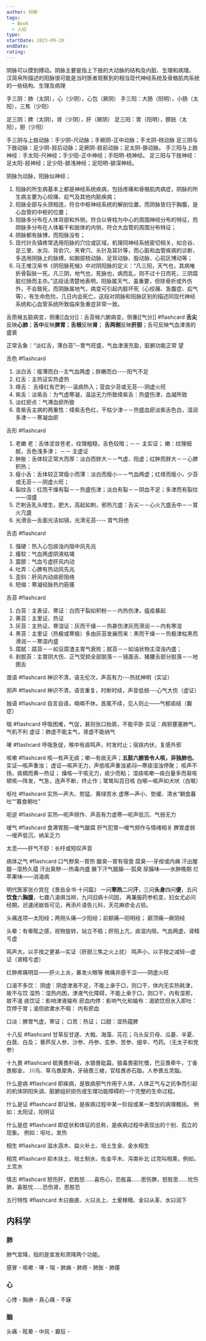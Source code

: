 ```yaml
---
author: 何柳
tags:
  - Book
  - 人纪
type: 
startDate: 2023-09-20
endDate: 
rating:
---
```




阴脉可以摸到搏动。阴脉主要是指上下肢的大动脉的结构及内脏、生理和病理。
汉简帛所描述的阳脉很可能是当时医者观察到的相当现代神经系统及骨骼肌肉系统的一些结构、生理及病理

手三阴：肺（太阴），心（少阴），心包（厥阴）
手三阳：大肠（阳明），小肠（太阳），三焦（少阳）

足三阴：脾（太阴)，肾（少阴），肝（厥阴）
足三阳：胃（阳明），膀胱（太阳），胆（少阳）


手三阴与上肢动脉：手少阴-尺动脉；手厥阴-正中动脉；手太阴-桡动脉
足三阴与下肢动脉：足少阴-胫后动脉；足厥阴-胫前动脉；足太阴-腓动脉。
手三阳与上肢神经：手太阳-尺神经；手少阳-正中神经；手阳明-桡神经。
足三阳与下肢神经：足太阳-胫神经；足少阳-腓浅神经；足阳明-腓深神经。


阴脉为动脉，阳脉似神经；
1. 阳脉的所生病基本上都是神经系统疾病，包括疼痛和骨骼肌肉病症，阴脉的所生病主要为心绞痛、疝气及其他内脏疾病；
2. 阳脉全部与头颈相连，符合中枢神经系统的解剖位置，而阴脉皆归于胸腹，是心血管的中枢的位置；
3. 阳脉多分布在人体背部和外侧，符合以脊柱为中心的周围神经分布的特征，而阴脉多分布在人体躯干和肢体的内侧，符合大血管的周围分布特征；
4. 阴脉都有脉博，而阳脉没有；
5. 现代针灸镇疼常选用阳脉的穴位或区域，机理同神经系统密切相关，如合谷、足三里、水沟、背俞穴、夹脊穴、头针及耳针等，而心脏和血管疾病的诊断，多选用阴脉上的脉搏，如腕部桡动脉、足背动脉、股动脉、心前区博动等；
6. 马王堆汉帛书《阴阳脉死候》中对阴阳脉的定义：“凡三阳，天气也，其病唯折骨裂肤一死。凡三阴，地气也，死脉也，病而乱，则不过十日而死，三阴腐脏烂肠而主杀。”这段话清楚地表明，阳脉属天气，虽重要，但除骨折或外伤外，不会致死，而阴脉属地气，病变可引起内脏坏死（心绞痛、急腹症、疝气等），有生命危险，几日内会死亡。这段对阴脉和阳脉区别的描述同现代神经系统和心血管系统所致临床急重症非常一致。







舌质候五脏病变，侧重[[血分]]：舌苔候六腑病变，侧重[[气分]] #flashcard
**舌尖**反映**心肺**；**舌中**反映**脾胃**；**舌根**反映**肾**；
**舌两侧**反映**肝胆**；舌可反映气血津液的盛衰

正常舌象：“淡红舌，薄白苔”--胃气旺盛，气血津液充盈，脏腑功能正常
望

舌色 #flashcard
1. 淡白舌：瘦薄而白--主气血两虚；胖嫩而白----阳气不足
2. 红舌：主热证实热虚热
3. 绛舌： 舌绛红有芒刺---温病热入；营血少苔或无苔---阴虚火旺
4. 紫舌：淡紫舌：为气虚寒凝，温运无力所致绛紫舌：热盛伤津，血凝所致
5. 淡红瘀点：气滞血瘀所致
6. 青紫舌主病的两重性：绛紫舌色红，干枯少津－－热盛血瘀淡紫舌色白，湿润多津－－寒凝血瘀


舌形 #flashcard
1. 老嫩  老：舌体坚敛苍老，纹理粗糙，舌色较暗；－－ 主实证； 嫩：纹理细腻，舌色浅多津； －－ 主虚证
2. 肿胀：舌体较正常大而厚：淡白而胖大－－气虚、阳虚；红肿而胖大－－心脾积热；
3. 瘦小舌：舌体较正常瘦小而薄：淡白而瘦小－－气血两虚；红绛而瘦小，少苔或无苔－－阴虚火旺；
4. 裂纹舌：红而干燥有裂－－热盛伤津；淡白有裂－－阴血不足；多津而有裂纹——湿盛
5. 芒剌舌乳头增生，肥大，高起如剌，邪热亢盛：舌尖－－心火亢盛舌中－－胃火亢盛
6. 光滑舌—舌面光洁如镜，光滑无苔---- 胃气将绝


舌态 #flashcard 
1. 强硬：热入心包痰浊内阻中风先兆
2. 痿软：气血两虚阴液枯竭
3. 震颤：气血亏虚肝风内动
4. 吐弄：心脾有热动风先兆
5. 歪斜：肝风内动痰瘀阻络
6. 短缩：寒凝经脉热灼筋痿


舌苔 #flashcard
1. 白苔：主表证、寒证：白而干裂如积粉－－内热伤津，瘟疫暴起
2. 黄苔：主里证、热证
3. 灰苔：主热证、寒湿证：灰而干燥－－热甚伤津灰而滑润－－内有寒湿
4. 黑苔：主里证（热极或寒极）多由灰苔发展而来：黑而干燥－－热极津枯黑而滑润－－寒湿内盛
5. 腐腻：腐苔－－如豆腐渣主胃气衰败；腻苔－－如油状物主湿浊内盛；
6. 剥脱苔：主胃阴大伤、正气受损全部脱落－－镜面舌、猪腰舌部分脱落－－地图舌


谵语 #flashcard 
神识不清，语无伦次，声高有力---热扰神明（实证）


郑声 #flashcard 
神识不清，语言重复，时断时续，声音低弱---心气大伤（虚证）

独语 #flashcard 
自言自语，喃喃不休，首尾不续，见人则止——气郁痰结（癫症）


喘 #flashcard 
呼吸困难，气促，甚则张口抬肩，不能平卧
实证：病邪壅塞肺气，气机不利
虚证：肺虚不能主气，肾虚不能纳气


哮 #flashcard 
呼吸急促，喉中有痰鸣声，时发时止；宿痰内伏，复感外邪


咳嗽 #flashcard 
咳—有声无痰；嗽—有痰无声；**五脏六腑皆令人咳，非独肺也**。
实证—咳声重浊；
虚证—咳声无力，声低咳声重浊紧闷—寒痰湿浊停聚；
咳声不扬，痰稠而黄—热证；
燥咳—干咳无力，痰少而粘；
湿痰咳嗽—痰白量多而易咳
顿咳—阵发，气急，连声不断，终止作；鹭鸶叫百日咳
白喉—咳声如犬吠（白喉）


呕吐 #flashcard 
实热—声大、势猛、黄绿苦水
虚寒—声小、势缓、清水“朝食暮吐”“暮食朝吐”


呃逆 #flashcard 
实热—呃声频作、声高有力虚寒—呃声低沉、气弱无力


嗳气 #flashcard 
食滞胃脘—嗳气酸腐
肝气犯胃—嗳气频作与情绪相关
脾胃虚弱—嗳声低沉，纳呆乏力


太息——肝气不舒：长吁或短叹声音


病体之气 #flashcard 
口气秽臭--胃热
酸臭--胃有宿食
腐臭---牙疳或内痈
汗出腥膻--湿热久蕴
汗出臭秽---热毒内盛
腋下汗气膻臊---狐臭
尿臊味——水肿晚期
烂苹果味——消渴病




明代医家张介宾在《景岳全书·十问篇》
一问**寒热**二问**汗**，三问**头身**四问**便**，五问**饮食**六**胸腹**，七聋八渴俱当辨，九问旧病十问因，
再兼服药参机变，妇女尤必问经期，迟速闭崩皆可见，再添片语告儿科，天花麻疹全占验。

头痛连项—太阳经；两侧头痛—少阳经；前额痛—阳明经； 巅顶痛—厥阴经

头晕：有晕眩之感，视物旋转，站立不稳；肝阳上亢，痰湿内阻，气血两虚，肾精亏虚

鸣声大，以手按之更甚—实证（肝胆三焦之火上扰）
鸣声小，以手按之减轻—虚证（肾精亏虚）


红肿疼痛明显——肝火上炎，暴发火眼等
微痛并感干涩——阴虚火旺


口渴不多饮：
阴虚：阴虚津液不足，不能上承于口，则口干，体内无实热耗津，故不与饮
湿热：湿热内困，津液气化障碍，不能上承于口，则口干，内有湿邪，故不渴
痰饮证：影响津液输布
瘀血内停：影响气化和输布：渴欲饮但水入即吐：饮停于胃；渴但欲漱水不咽： 内有瘀血


口淡：脾胃气虚，寒证；
口苦：热证；
口甜：湿热蕴脾


十八反 #flashcard
甘草反甘遂、大戟、海藻、芫花；乌头反贝母、瓜蒌、半夏、白蔹、白及；
藜芦反人参、沙参、丹参、玄参、苦参、细辛、芍药。（无太子和党参）

十九畏 #flashcard 
硫黄畏朴硝，水银畏砒霜，狼毒畏密陀僧，巴豆畏牵牛，丁香畏郁金，
川乌、草乌畏犀角，牙硝畏三棱，官桂畏赤石脂，人参畏五灵脂。




什么是病 #flashcard 
即疾病，是致病邪气作用于人体，人体正气与之抗争而引起的机体阴阳失调、脏腑组织损伤或生理功能障碍的一个完整的生命过程。


什么是证 #flashcard 
即证候，是疾病过程中某一阶段或某一类型的病理概括。
例如：太阳证，阳明证


什么是症 #flashcard 
即症状和体征的总称，是疾病过程中表现出的个别、孤立的现象。
例如：呕吐，发热


相生 #flashcard 
滋水涵木、益火补土、培土生金、金水相生

相克 #flashcard 
抑木扶土、培土制水、佐金平木、泻南补北
过克叫相乘，例如，土克水


情志 #flashcard 
怒伤肝，悲胜怒……喜伤心，恐胜喜……思伤脾，怒胜思……忧伤肺，喜胜忧……恐伤肾，思胜恐


五行特性 #flashcard 
木曰曲直、火曰炎上、土爰稼穑、金曰从革、水曰润下


## 内科学

### 肺
肺气宣降，指的是宣发和肃降两个功能。

感冒 - 咳嗽 - 哮 - 喘 - 肺痈 - 肺痨 - 肺胀 - 肺痿

### 心

心悸 - 胸痹 - 真心痛 - 不寐

### 脑

头痛 - 眩晕 - 中风 - 癫狂 - 


